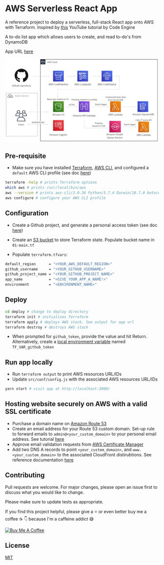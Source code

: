 # AWS Serverless React App

A reference project to deploy a serverless, full-stack React app onto AWS with Terraform. Inspired by [this](https://www.youtube.com/watch?v=Bro0uFVDrWY) YouTube tutorial by Code Engine

A to-do list app which allows users to create, and read to-do's from DynamoDB

App URL [here](https://www.mattlau.co.uk/)

![AWS Architecture](images/aws_react_serverless4.JPG)

## Pre-requisite

- Make sure you have installed [Terraform](https://learn.hashicorp.com/tutorials/terraform/install-cli), [AWS CLI](https://docs.aws.amazon.com/cli/latest/userguide/install-cliv2-mac.html#cliv2-mac-prereq), and configured a `default` AWS CLI profile (see doc [here](https://docs.aws.amazon.com/cli/latest/userguide/cli-configure-quickstart.html#cli-configure-quickstart-profiles))

```bash
terraform -help # prints Terraform options
which aws # prints /usr/local/bin/aws
aws --version # prints aws-cli/2.0.36 Python/3.7.4 Darwin/18.7.0 botocore/2.0.0
aws configure # configure your AWS CLI profile
```

## Configuration

- Create a Github project, and generate a personal access token (see doc [here](https://docs.github.com/en/github/authenticating-to-github/creating-a-personal-access-token))

- Create an [S3 bucket](https://www.terraform.io/docs/language/settings/backends/s3.html) to store Terraform state. Populate bucket name in `01-main.tf`

- Populate `terraform.tfvars`:

```bash
default_region      = "<YOUR_AWS_DEFAULT_REGION>"
github_username     = "<YOUR_GITHUB_USERNAME>"
github_project_name = "<YOUR_GITHUB_PROJECT_NAME>"
app_name            = "<GIVE_YOUR_APP_A_NAME!>"
environment         = "<ENVIRONMENT_NAME>"
```

## Deploy

```bash
cd deploy # change to deploy directory
terraform init # initialises Terraform
terraform apply # deploys AWS stack. See output for app url
terraform destroy # destroys AWS stack
```

- When prompted for `github_token`, provide the value and hit Return. Alternatively, create a [local environment variable](https://www.terraform.io/docs/language/values/variables.html#environment-variables) named `TF_VAR_github_token`

## Run app locally

- Run `terraform output` to print AWS resources URL/IDs
- Update `src/conf/config.js` with the associated AWS resources URL/IDs

```bash
yarn start # visit app at http://localhost:3000/
```

## Hosting website securely on AWS with a valid SSL certificate

- Purchase a domain name on [Amazon Route 53](https://aws.amazon.com/route53/)
- Create an email address for your Route 53 custom domain. Set-up rule to forward emails to `admin@<your_custom_domain>` to your personal email address. See tutorial [here](https://medium.com/responsetap-engineering/easily-create-email-addresses-for-your-route53-custom-domain-589d099dd0f2)
- Approve email validation requests from [AWS Certificate Manager](https://docs.aws.amazon.com/acm/latest/userguide/email-validation.html)
- Add two DNS A records to point `<your_custom_domain>`, and `www.<your_custom_domain>` to the associated CloudFront distirubtions. See reference documentation [here](`<your_custom_domain>`)

## Contributing

Pull requests are welcome. For major changes, please open an issue first to discuss what you would like to change.

Please make sure to update tests as appropriate.

If you find this project helpful, please give a :star: or even better buy me a coffee :coffee: :point_down: because I'm a caffeine addict :sweat_smile:

<a href="https://www.buymeacoffee.com/matlau" target="_blank"><img src="https://www.buymeacoffee.com/assets/img/custom_images/orange_img.png" alt="Buy Me A Coffee" style="height: 41px !important;width: 174px !important;box-shadow: 0px 3px 2px 0px rgba(190, 190, 190, 0.5) !important;-webkit-box-shadow: 0px 3px 2px 0px rgba(190, 190, 190, 0.5) !important;" ></a>

## License

[MIT](https://choosealicense.com/licenses/mit/)
